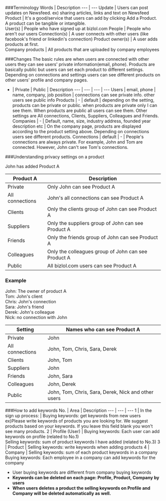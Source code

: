 ###Terminology
Words | Description 
--- | --- 
Update | Users can post updates on Newsfeed. ex) sharing articles, links and text on Newsfeed
Product | It's a good/service that users can add by clicking Add a Product. A product can be tangible or intangible.  
User(s) | People who have signed up at bizlol.com 
People | People who aren't our users 
Connection(s) | A user connects with other users (like facebook's friend or linkedin's connection) 
Product owner(s) | A user adds products at first.   
Company products | All products that are uploaded by company employees 


###Changes 
The basic rules are when users are connected with other users they can see users' private information(email, phone). Products are basically public but users can set each product to different settings. Depending on connections and settings  users can see different products on other users' profile and company pages. 

- | Private | Public | Description 
--- | --- | --- | --- 
Users | email, phone | name, company, job position | connections can see private info. other users see public info 
Products | - | default | depending on the setting, products can be private or public. when products are private only I can see them. When products are public all users can see them. Other settings are All connections, Clients, Suppliers, Colleagues and Friends. 
Companies | - | Default, name, size, industry address, founded year description etc  | On the company page, products are displayed according to the product setting above. Depending on connections users see different products. 
Connections | default | - | People's connections are always private. For example, John and Tom are connected. However, John can't see Tom's connections.



###Understanding privacy settings on a product 

John has added Product A 


Product A | Description
--- | ---
Private | Only John can see Product A
All connections | John's all connections can see Product A
Clients | Only the clients group of John can see Product A
Suppliers | Only the suppliers group of John can see Product A 
Friends | Only the friends group of John can see Product A
Colleagues | Only the colleagues group of John can see Product A 
Public | All bizlol.com users can see Product A 




### Example 
John: The owner of product A <br>
Tom: John's client<br>
Chris: John's connection<br> 
Sara: John's friend <br>
Derek: John's colleague <br>
Nick: no connection with John<br>

Setting | Names who can see Product A 
--- | --- 
Private | John 
All connections | John, Tom, Chris, Sara, Derek 
Clients | John, Tom
Suppliers | John
Friends | John, Sara 
Colleagues | John, Derek 
Public | John, Tom, Chris, Sara, Derek, Nick and other users 



###How to add keywords 
No. | Area | Description 
--- | --- | ---
1 | In the sign up process:  | Buying keywords: get keywords from new users<br>ex)Please write keywords of products you are looking for. We suggest products based on your keywords. If you leave this field blank you won't see many products. 
2 | Profile (User)  | Buying keywords: Each user can add keywords on profile (related to No.1)<br>Selling keywords: sum of product keywords I have added (related to No.3)
3 | Product | Selling keywords: write keywords when adding products 
4 | Company | Selling keywords: sum of each product keywords in a company <br> Buying keywords: Each employee in a company can add keywords for the company

* User buying keywords are different from company buying keywords 
* **Keywords can be deleted on each page: Profile, Product, Company by users**
* **When users deletes a product the selling keywords on Profile and Company will be deleted automatically as well.**
